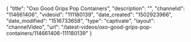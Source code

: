 {
    "title": "Oxo Good Grips Pop Containers",
    "description": "",
    "channelid": "114661406",
    "videoid": "111180139",
    "date_created": "1502923966",
    "date_modified": "1516733658",
    "type": "captivate",
    "layout": "channelVideo",
    "url": "\/latest-videos\/oxo-good-grips-pop-containers\/114661406-111180139"
}